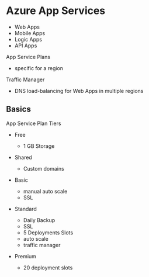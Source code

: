 # Azure App Services

- Web Apps
- Mobile Apps
- Logic Apps
- API Apps


App Service Plans
- specific for a region



Traffic Manager
- DNS load-balancing for Web Apps in multiple regions



## Basics

App Service Plan Tiers

- Free
  - 1 GB Storage
- Shared
  - Custom domains
- Basic
  - manual auto scale
  - SSL
- Standard
  - Daily Backup
  - SSL
  - 5 Deployments Slots
  - auto scale
  - traffic manager
  
- Premium
  - 20 deployment slots
